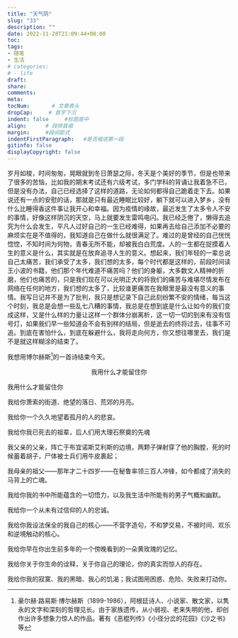 ```yaml
---
title: "天气阴"
slug: "33"
description: ""
date: 2022-11-28T21:09:44+08:00
toc: 
tags: 
- 随笔
- 生活
# categories:
# - life
draft: 
share:
comments:
meta: 
tocNum:       # 文章表头
dropCap:     # 首字下沉
indent: false     #标题居中
align:      # 段排首缩
margin:     #段间距式
indentFirstParagraph:   #是否缩进第一段
gitinfo: false
displayCopyright: false
---
```


岁月如梭，时间匆匆，晃眼就到冬日萧瑟之际，冬天是个美好的季节，但是也带来了很多的苦恼，比如我的期末考试还有六级考试，多门学科的背诵让我着急不已，但是没有办法，自己已经选择了这样的道路，无论如何都得自己跪着走下去。如果说还有一点的安慰的话，那就是只有最近睡眠比较好，躺下就可以进入梦乡，没有什么比睡得香这件事让我开心和幸福。因为疫情的缘故，最近发生了太多令人不安的事情，好像这样阴沉的天空，马上就要发生雷鸣电闪。我已经乏倦了，懒得去追究为什么会发生，平凡人过好自己的一生已经难得，如果再去给自己添加不必要的麻烦实在是不值得的，我知道自己在做什么就很满足了。难过的是曾经的自己恍恍惚惚，不知时间为何物，青春无所不能，却被我白白荒度。人的一生都在捉摸着人生的意义是什么，其实就是在放弃追寻人生的意义。想起来，我们年轻的一辈总说自己太痛苦，我们承受了太多，我们想的太多，每个时代都是这样的，前段时间读王小波的书籍，他们那个年代难道不痛苦吗？他们的身躯，大多数文人精神的折磨，他们也痛苦的，只是我们现在可以光明正大的将我们的痛苦与难堪尽情发布在网络在任何的地方，我们想的太多了，比较谁更痛苦在我眼里是最没有意义的事情。我写日记并不是为了批判，我只是想记录下自己此刻纷繁不安的情绪，每当这个时刻，我总是会想一些乱七八糟的事情，我总是在想到底是什么让如今的我们变成这样，又是什么样的力量让这样一个群体分崩离析，这一切一切的到来有没有信号灯，如果我们早一些知道会不会有别样的结局，但是逝去的终将过去，往事不可追。到底在害怕什么，到底在躲避什么，我将走向何方，你又想往哪里去，我们是不是就这样糊涂的结束了。

我想用博尔赫斯[^1]的一首诗结束今天。

<div align="center">我用什么才能留住你</div>

我用什么才能留住你

我给你萧索的街道、绝望的落日、荒郊的月亮。

我给你一个久久地望着孤月的人的悲哀。

我给你我已死去的祖辈，后人们用大理石祭奠的先魂

我父亲的父亲，阵亡于布宜诺斯艾利斯的边境，两颗子弹射穿了他的胸膛，死的时候蓄着胡子，尸体被士兵们用牛皮裹起；

我母亲的祖父——那年才二十四岁——在秘鲁率领三百人冲锋，如今都成了消失的马背上的亡魂。

我给你我的书中所能蕴含的一切悟力，以及我生活中所能有的男子气概和幽默。

我给你一个从未有过信仰的人的忠诚。

我给你我设法保全的我自己的核心——不营字造句，不和梦交易，不被时间、欢乐和逆境触动的核心。

我给你早在你出生前多年的一个傍晚看到的一朵黄玫瑰的记忆。

我给你关于你生命的诠释，关于你自己的理论，你的真实而惊人的存在。

我给你我的寂寞、我的黑暗、我心的饥渴；我试图用困惑、危险、失败来打动你。


[^1]:豪尔赫·路易斯·博尔赫斯（1899-1986），阿根廷诗人、小说家、散文家，以隽永的文字和深刻的哲理见长。由于家族遗传，从小弱视、老来失明的他，却创作出许多想象力惊人的作品。著有《恶棍列传》《小径分岔的花园》《沙之书》等